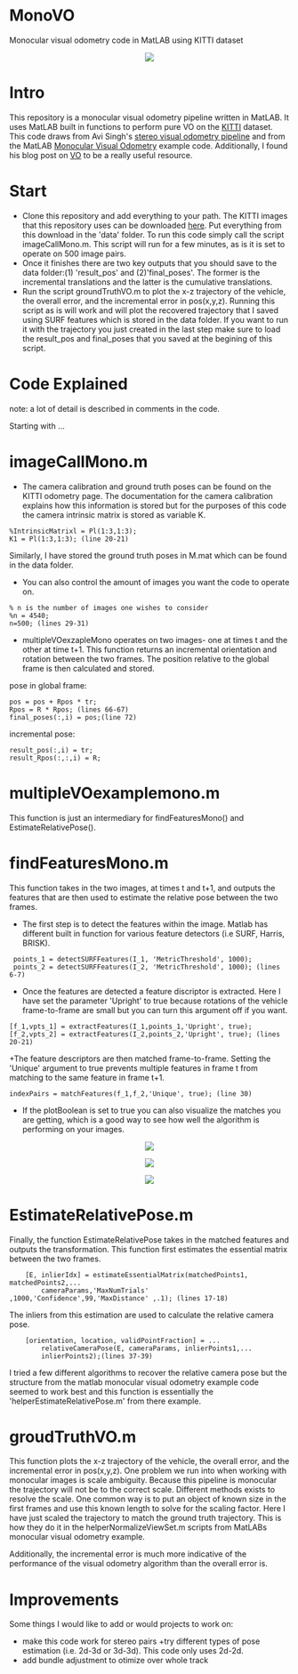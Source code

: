 # MonoVO
Monocular visual odometry code in MatLAB using KITTI dataset
<p align="center">
  <img src="https://github.com/laurachrobak/MonoVO/blob/master/images/VOplot.png?raw=true"/>
</p>

# Intro

This repository is a monocular visual odometry pipeline written in MatLAB. It uses MatLAB built in functions to perform pure VO on the [KITTI](http://www.cvlibs.net/datasets/kitti/eval_odometry.php) dataset. This code draws from Avi Singh's [stereo visual odometry pipeline](https://github.com/avisingh599/vo-howard08/blob/master/README.md) and from the MatLAB [Monocular Visual Odometry](https://www.mathworks.com/help/vision/examples/monocular-visual-odometry.html) example code. Additionally, I found his blog post on [VO](https://avisingh599.github.io/vision/visual-odometry-full/) to be a really useful resource.

# Start
+ Clone this repository and add everything to your path. The KITTI images that this repository uses can be downloaded [here](https://umich.box.com/s/6w93aipmshjyjropkrd8ouzk17iamyaj). Put everything from this download in the 'data' folder. To run this code simply call the script imageCallMono.m. This script will run for a few minutes, as is it is set to operate on 500 image pairs. 
+ Once it finishes there are two key outputs that you should save to the data folder:(1) 'result_pos' and (2)'final_poses'. The former is the incremental translations and the latter is the cumulative translations. 
+ Run the script groundTruthVO.m to plot the x-z trajectory of the vehicle, the overall error, and the incremental error in pos(x,y,z). Running this script as is will work and will plot the recovered trajectory that I saved using SURF features which is stored in the data folder. If you want to run it with the trajectory you just created in the last step make sure to load the result_pos and final_poses that you saved at the begining of this script. 

# Code Explained
note: a lot of detail is described in comments in the code.

Starting with ...

# imageCallMono.m

+ The camera calibration and ground truth poses can be found on the KITTI odometry page. The documentation for the camera calibration explains how this information is stored but for the purposes of this code the camera intrinsic matrix is stored as variable K. 
```
%IntrinsicMatrixl = Pl(1:3,1:3);
K1 = Pl(1:3,1:3); (line 20-21)
```
Similarly, I have stored the ground truth poses in M.mat which can be found in the data folder. 

+ You can also control the amount of images you want the code to operate on. 
```
% n is the number of images one wishes to consider
%n = 4540;
n=500; (lines 29-31)
```
+ multipleVOexzapleMono operates on two images- one at times t and the other at time t+1. This function returns an incremental orientation and rotation between the two frames. The position relative to the global frame is then calculated and stored. 

pose in global frame:
```
pos = pos + Rpos * tr;
Rpos = R * Rpos; (lines 66-67)
final_poses(:,i) = pos;(line 72)
```
incremental pose:
```
result_pos(:,i) = tr;
result_Rpos(:,:,i) = R;
```
# multipleVOexamplemono.m
This function is just an intermediary for findFeaturesMono() and EstimateRelativePose().

# findFeaturesMono.m

This function takes in the two images, at times t and t+1, and outputs the features that are then used to estimate the relative pose between the two frames. 

+ The first step is to detect the features within the image. Matlab has different built in function for various feature detectors (i.e SURF, Harris, BRISK). 
```
 points_1 = detectSURFFeatures(I_1, 'MetricThreshold', 1000);
 points_2 = detectSURFFeatures(I_2, 'MetricThreshold', 1000); (lines 6-7)
 ```
+ Once the features are detected a feature discriptor is extracted. Here I have set the parameter 'Upright' to true because rotations of the vehicle frame-to-frame are small but you can turn this argument off if you want. 
```
[f_1,vpts_1] = extractFeatures(I_1,points_1,'Upright', true);
[f_2,vpts_2] = extractFeatures(I_2,points_2,'Upright', true); (lines 20-21)
```
+The feature descriptors are then matched frame-to-frame. Setting the 'Unique' argument to true prevents multiple features in frame t from matching to the same feature in frame t+1.  
```
indexPairs = matchFeatures(f_1,f_2,'Unique', true); (line 30)
```
+ If the plotBoolean is set to true you can also visualize the matches you are getting, which is a good way to see how well the algorithm is performing on your images. 
<p align="center">
  <img src="https://github.com/laurachrobak/MonoVO/blob/master/images/Left-t-features.png?raw=true"/>
</p>
<p align="center">
  <img src="https://github.com/laurachrobak/MonoVO/blob/master/images/Left-tplus1-features.png?raw=true"/>
</p>
<p align="center">
  <img src="https://github.com/laurachrobak/MonoVO/blob/master/images/matched-features.png?raw=true"/>
</p>

# EstimateRelativePose.m
Finally, the function EstimateRelativePose takes in the matched features and outputs the transformation. This function first estimates the essential matrix between the two frames.
```
    [E, inlierIdx] = estimateEssentialMatrix(matchedPoints1, matchedPoints2,...
        cameraParams,'MaxNumTrials' ,1000,'Confidence',99,'MaxDistance' ,.1); (lines 17-18)
```
The inliers from this estimation are used to calculate the relative camera pose. 
```
    [orientation, location, validPointFraction] = ...
        relativeCameraPose(E, cameraParams, inlierPoints1,...
        inlierPoints2);(lines 37-39)
```
I tried a few different algorithms to recover the relative camera pose but the structure from the matlab monocular visual odometry example code seemed to work best and this function is essentially the 'helperEstimateRelativePose.m' from there example.

# groudTruthVO.m
This function plots the x-z trajectory of the vehicle, the overall error, and the incremental error in pos(x,y,z). One problem we run into when working with monocular images is scale ambiguity. Because this pipeline is monocular the trajectory will not be to the correct scale. Different methods exists to resolve the scale. One common way is to put an object of known size in the first frames and use this known length to solve for the scaling factor. Here I have just scaled the trajectory to match the ground truth trajectory. This is how they do it in the helperNormalizeViewSet.m scripts from MatLABs monocular visual odometry example. 

Additionally, the incremental error is much more indicative of the performance of the visual odometry algorithm than the overall error is. 

# Improvements
Some things I would like to add or would projects to work on:
+ make this code work for stereo pairs
  +try different types of pose estimation (i.e. 2d-3d or 3d-3d). This code only uses 2d-2d. 
+ add bundle adjustment to otimize over whole track


